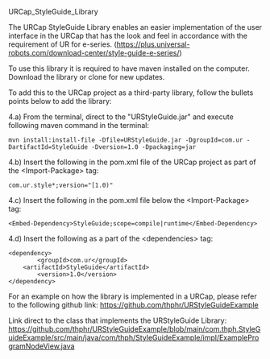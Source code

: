 URCap_StyleGuide_Library


The URCap StyleGuide Library enables an easier implementation of the user interface in the URCap that has the look and feel in accordance with the requirement of UR for e-series. (https://plus.universal-robots.com/download-center/style-guide-e-series/) 

To use this library it is required to have maven installed on the computer. Download the library or clone for new updates.

To add this to the URCap project as a third-party library, follow the bullets points below to add the library:
 
4.a) From the terminal, direct to the "URStyleGuide.jar" and execute following maven command in the terminal: 

	mvn install:install-file -Dfile=URStyleGuide.jar -DgroupId=com.ur -DartifactId=StyleGuide -Dversion=1.0 -Dpackaging=jar
      
4.b) Insert the following in the pom.xml file of the URCap project as part of the \<Import-Package> tag:
      
	com.ur.style*;version="[1.0)"
  
4.c) Insert the following in the pom.xml file below the \<Import-Package> tag:
     	
	<Embed-Dependency>StyleGuide;scope=compile|runtime</Embed-Dependency>
  
4.d) Insert the following as a part of the \<dependencies> tag:
     	
	<dependency>
        	<groupId>com.ur</groupId>
		<artifactId>StyleGuide</artifactId>
        	<version>1.0</version>
	</dependency>

For an example on how the library is implemented in a URCap, please refer to the following github link:
https://github.com/thphr/URStyleGuideExample

Link direct to the class that implements the URStyleGuide Library: 
https://github.com/thphr/URStyleGuideExample/blob/main/com.thph.StyleGuideExample/src/main/java/com/thph/StyleGuideExample/impl/ExampleProgramNodeView.java
